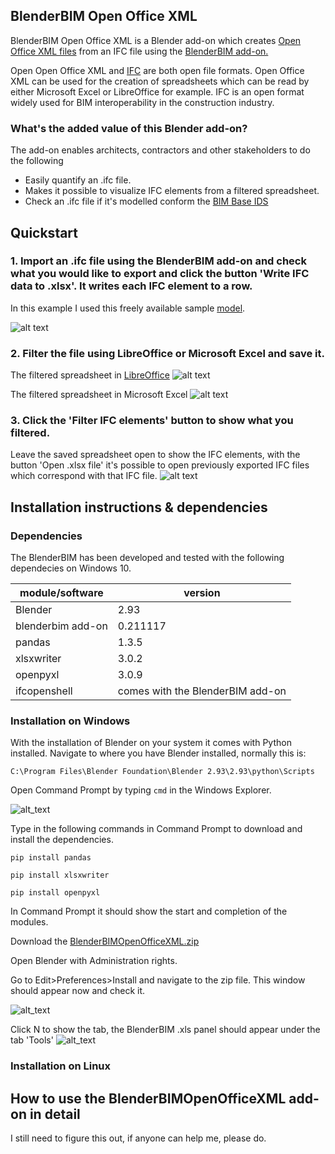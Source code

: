 ## BlenderBIM Open Office XML

BlenderBIM Open Office XML is a Blender add-on which creates [Open Office XML files](https://en.wikipedia.org/wiki/Office_Open_XML) from an IFC file using the [BlenderBIM add-on.](https://blenderbim.org/) 

Open Open Office XML and [IFC](https://www.buildingsmart.org/standards/bsi-standards/industry-foundation-classes/) are both open file formats. Open Office XML can be used for the creation of spreadsheets which can be read by either Microsoft Excel or LibreOffice for example.
IFC is an open format widely used for BIM interoperability in the construction industry. 

### What's the added value of this Blender add-on?
The add-on enables architects, contractors and other stakeholders to do the following
- Easily quantify an .ifc file. 
- Makes it possible to visualize IFC elements from a filtered spreadsheet.
- Check an .ifc file if it's modelled conform the [BIM Base IDS](https://www.bimloket.nl//documents/BIM-ILS_infographicA4_2020_UK_021.pdf)

## Quickstart
### 1. Import an .ifc file using the BlenderBIM add-on and check what you would like to export and click the button 'Write IFC data to .xlsx'. It writes each IFC element to a row.  
In this example I used this freely available sample [model](https://github.com/jakob-beetz/DataSetSchependomlaan).

![alt text](https://github.com/C-Claus/BlenderScripts/blob/master/BlenderBIMOpenOfficeXML/images/00_Blender.png)

### 2. Filter the file using LibreOffice or Microsoft Excel and save it.

The filtered spreadsheet in [LibreOffice](https://www.libreoffice.org/)
![alt text](https://github.com/C-Claus/BlenderScripts/blob/master/BlenderBIMOpenOfficeXML/images/01_filtered_openoffice_libre.png)

The filtered spreadsheet in Microsoft Excel
![alt text](https://github.com/C-Claus/BlenderScripts/blob/master/BlenderBIMOpenOfficeXML/images/01_filtered_openoffice_excel.png)

### 3. Click the 'Filter IFC elements' button to show what you filtered.
Leave the saved spreadsheet open to show the IFC elements, with the button 'Open .xlsx file' it's possible to open previously exported IFC files which correspond with that IFC file.
![alt text](https://github.com/C-Claus/BlenderScripts/blob/master/BlenderBIMOpenOfficeXML/images/03_filtered_openoffice_libre_blender.png)






## Installation instructions & dependencies
### Dependencies

The BlenderBIM has been developed and tested with the following dependecies on Windows 10.

module/software | version
---- | -----
Blender | 2.93
blenderbim add-on | 0.211117
pandas | 1.3.5
xlsxwriter | 3.0.2
openpyxl | 3.0.9
ifcopenshell | comes with the BlenderBIM add-on

### Installation on Windows
With the installation of Blender on your system it comes with Python installed.
Navigate to where you have Blender installed, normally this is:

```C:\Program Files\Blender Foundation\Blender 2.93\2.93\python\Scripts```

Open Command Prompt by typing ```cmd``` in the Windows Explorer.

![alt_text](https://github.com/C-Claus/BlenderScripts/blob/master/BlenderBIMOpenOfficeXML/images/04_command_promt.png)

Type in the following commands in Command Prompt to download and install the dependencies. 

```pip install pandas```

```pip install xlsxwriter```

```pip install openpyxl```

In Command Prompt it should show the start and completion of the modules. 

Download the [BlenderBIMOpenOfficeXML.zip](https://github.com/C-Claus/BlenderScripts/blob/master/BlenderBIMOpenOfficeXML/BlenderBIMOpenOfficeXML.zip)

Open Blender with Administration rights.

Go to Edit>Preferences>Install and navigate to the zip file. This window should appear now and check it.

![alt_text](https://github.com/C-Claus/BlenderScripts/blob/master/BlenderBIMOpenOfficeXML/images/05_Blender_Preferences.png)

Click N to show the tab, the BlenderBIM .xls panel should appear under the tab 'Tools' 
![alt_text](https://github.com/C-Claus/BlenderScripts/blob/master/BlenderBIMOpenOfficeXML/images/06_tools.PNG)

### Installation on Linux

## How to use the BlenderBIMOpenOfficeXML add-on in detail

I still need to figure this out, if anyone can help me, please do.
